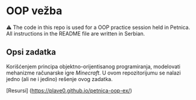 # OOP vežba

⚠️ The code in this repo is used for a OOP practice session held in Petnica. All instructions in the README file are written in Serbian.

## Opsi zadatka

Korišćenjem principa objektno-orijentisanog programiranja, modelovati mehanizme računarske igre *Minecraft*. U ovom repozitorijumu se nalazi jedno (ali ne i jedino) rešenje ovog zadatka.

[Resursi] (https://plave0.github.io/petnica-oop-ex/)
